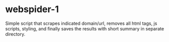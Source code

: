 # webspider-1
Simple script that scrapes indicated domain/url, removes all html tags, js scripts, styling, and finally saves the results with short summary in separate directory.
